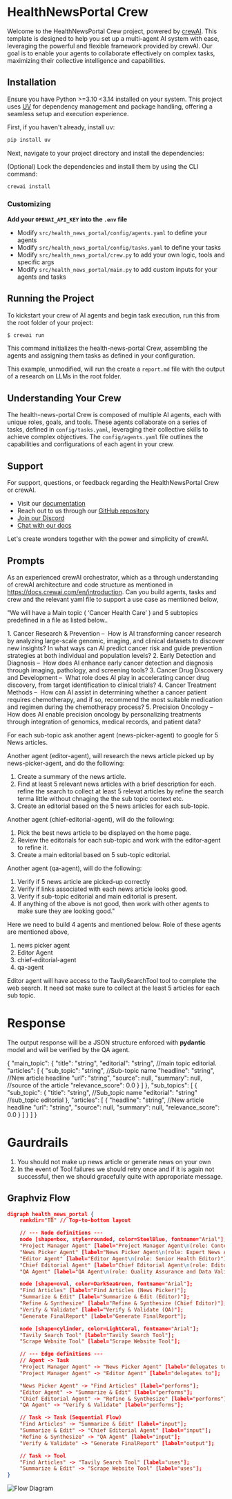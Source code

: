 # HealthNewsPortal Crew

Welcome to the HealthNewsPortal Crew project, powered by [crewAI](https://crewai.com). This template is designed to help you set up a multi-agent AI system with ease, leveraging the powerful and flexible framework provided by crewAI. Our goal is to enable your agents to collaborate effectively on complex tasks, maximizing their collective intelligence and capabilities.

## Installation

Ensure you have Python >=3.10 <3.14 installed on your system. This project uses [UV](https://docs.astral.sh/uv/) for dependency management and package handling, offering a seamless setup and execution experience.

First, if you haven't already, install uv:

```bash
pip install uv
```

Next, navigate to your project directory and install the dependencies:

(Optional) Lock the dependencies and install them by using the CLI command:
```bash
crewai install
```
### Customizing

**Add your `OPENAI_API_KEY` into the `.env` file**

- Modify `src/health_news_portal/config/agents.yaml` to define your agents
- Modify `src/health_news_portal/config/tasks.yaml` to define your tasks
- Modify `src/health_news_portal/crew.py` to add your own logic, tools and specific args
- Modify `src/health_news_portal/main.py` to add custom inputs for your agents and tasks

## Running the Project

To kickstart your crew of AI agents and begin task execution, run this from the root folder of your project:

```bash
$ crewai run
```

This command initializes the health-news-portal Crew, assembling the agents and assigning them tasks as defined in your configuration.

This example, unmodified, will run the create a `report.md` file with the output of a research on LLMs in the root folder.

## Understanding Your Crew

The health-news-portal Crew is composed of multiple AI agents, each with unique roles, goals, and tools. These agents collaborate on a series of tasks, defined in `config/tasks.yaml`, leveraging their collective skills to achieve complex objectives. The `config/agents.yaml` file outlines the capabilities and configurations of each agent in your crew.

## Support

For support, questions, or feedback regarding the HealthNewsPortal Crew or crewAI.
- Visit our [documentation](https://docs.crewai.com)
- Reach out to us through our [GitHub repository](https://github.com/joaomdmoura/crewai)
- [Join our Discord](https://discord.com/invite/X4JWnZnxPb)
- [Chat with our docs](https://chatg.pt/DWjSBZn)

Let's create wonders together with the power and simplicity of crewAI.

## Prompts

As an experienced crewAI orchestrator, which as a through understanding of crewAI architecture and code structure as mentioned in https://docs.crewai.com/en/introduction. Can you build agents, tasks and crew and the relevant yaml file to support a use case as mentioned below, 

"We will have a Main topic ( ‘Cancer Health Care’ ) and 5 subtopics predefined in a file as listed below..

1.⁠ ⁠Cancer Research & Prevention – 
How is AI transforming cancer research by analyzing large-scale genomic, imaging, and clinical datasets to discover new insights? In what ways can AI predict cancer risk and guide prevention strategies at both individual and population levels?
2.⁠ ⁠Early Detection and Diagnosis – 
How does AI enhance early cancer detection and diagnosis through imaging, pathology, and screening tools?
3.⁠ ⁠Cancer Drug Discovery and Development – 
What role does AI play in accelerating cancer drug discovery, from target identification to clinical trials?
4.⁠ ⁠Cancer Treatment Methods – 
How can AI assist in determining whether a cancer patient requires chemotherapy, and if so, recommend the most suitable medication and regimen during the chemotherapy process?
5.⁠ ⁠Precision Oncology – 
How does AI enable precision oncology by personalizing treatments through integration of genomics, medical records, and patient data?

For each sub-topic ask another agent (news-picker-agent) to google for 5 News articles.

Another agent (editor-agent), will research the news article picked up by news-picker-agent, and do the following:
1. Create a summary of the news article.
2. Find at least 5 relevant news articles with a brief description for each. refine the search to collect at least 5 relevat articles 
   by refine the search terma little without chnaging the the sub topic context etc. 
3. Create an editorial based on the 5 news articles for each sub-topic.


Another agent (chief-editorial-agent), will do the following:
1. Pick the best news article to be displayed on the home page.
2. Review the editorials for each sub-topic and work with the editor-agent to refine it.
3. Create a main editorial based on 5 sub-topic editorial.

Another agent (qa-agent), will do the following:
1. Verify if 5 news article are picked-up correctly
2. Verify if links associated with each news article looks good.
3. Verify if sub-topic editorial and main editorial is present.
4. If anything of the above is not good, then work with other agents to make sure they are looking good."

Here we need to build 4 agents and mentioned below. Role of these agents are mentioned above,

1. news picker agent
2. Editor Agent
3. chief-editorial-agent
5. qa-agent

Editor agent will have access to the TavilySearchTool tool to complete the web search. It need sot make sure to collect at the least 5 articles for each sub topic.

# Response # 
The output response will be a JSON structure enforced with **pydantic** model and will be verified by the QA agent. 

{
  "main_topic": {
    "title": "string",
    "editorial": "string",       //main topic editorial.
    "articles": [
      {
        "sub_topic": "string",    //Sub-topic name 
        "headline": "string",     //New article headline
        "url": "string",
        "source": null,
        "summary": null,          //source of the article
        "relevance_score": 0.0
      }
    ]
  },
  "sub_topics": [
    {
      "sub_topic": {
        "title": "string",       //Sub_topic name 
        "editorial": "string"    //sub_topic editorial
      },
      "articles": [
        {
          "headline": "string",  //New article headline
          "url": "string",
          "source": null,
          "summary": null,
          "relevance_score": 0.0
        }
      ]
    }
  ]
}

# Gaurdrails #
1. You should not make up news article or generate news on your own
2. In the event of Tool failures we should retry once and if it is again not successful, then we should gracefully quite with approporiate message.

## Graphviz Flow

```JSON
digraph health_news_portal {
    rankdir="TB" // Top-to-bottom layout

    // --- Node definitions ---
    node [shape=box, style=rounded, color=SteelBlue, fontname="Arial"];
    "Project Manager Agent" [label="Project Manager Agent\n(role: Content Workflow Project Manager)"];
    "News Picker Agent" [label="News Picker Agent\n(role: Expert News Analyst)"];
    "Editor Agent" [label="Editor Agent\n(role: Senior Health Editor)"];
    "Chief Editorial Agent" [label="Chief Editorial Agent\n(role: Editor-in-Chief)"];
    "QA Agent" [label="QA Agent\n(role: Quality Assurance and Data Validation Specialist)"];

    node [shape=oval, color=DarkSeaGreen, fontname="Arial"];
    "Find Articles" [label="Find Articles (News Picker)"];
    "Summarize & Edit" [label="Summarize & Edit (Editor)"];
    "Refine & Synthesize" [label="Refine & Synthesize (Chief Editor)"];
    "Verify & Validate" [label="Verify & Validate (QA)"];
    "Generate FinalReport" [label="Generate FinalReport"];

    node [shape=cylinder, color=LightCoral, fontname="Arial"];
    "Tavily Search Tool" [label="Tavily Search Tool"];
    "Scrape Website Tool" [label="Scrape Website Tool"];

    // --- Edge definitions ---
    // Agent -> Task
    "Project Manager Agent" -> "News Picker Agent" [label="delegates to"];
    "Project Manager Agent" -> "Editor Agent" [label="delegates to"];

    "News Picker Agent" -> "Find Articles" [label="performs"];
    "Editor Agent" -> "Summarize & Edit" [label="performs"];
    "Chief Editorial Agent" -> "Refine & Synthesize" [label="performs"];
    "QA Agent" -> "Verify & Validate" [label="performs"];

    // Task -> Task (Sequential Flow)
    "Find Articles" -> "Summarize & Edit" [label="input"];
    "Summarize & Edit" -> "Chief Editorial Agent" [label="input"];
    "Refine & Synthesize" -> "QA Agent" [label="input"];
    "Verify & Validate" -> "Generate FinalReport" [label="output"];

    // Task -> Tool
    "Find Articles" -> "Tavily Search Tool" [label="uses"];
    "Summarize & Edit" -> "Scrape Website Tool" [label="uses"];
}
```
![Flow Diagram](images/design.png)